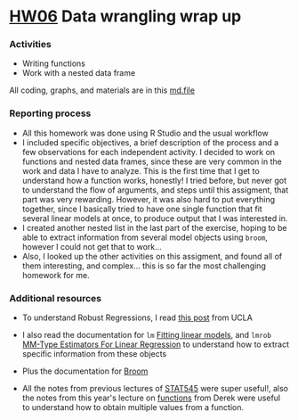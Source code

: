 # [HW06](http://stat545.com/hw06_data-wrangling-conclusion.html) Data wrangling wrap up

### Activities
- Writing functions
- Work with a nested data frame

All coding, graphs, and materials are in this [md.file](https://github.com/santiagodr/STAT545_hw_David_Santiago/blob/master/hw06/data_wrangling_hw06.md)

### Reporting process

- All this homework was done using R Studio and the usual workflow
- I included specific objectives, a brief description of the process and a few observations for each independent activity. I decided to work on functions and nested data frames, since these are very common in the work and data I have to analyze. This is the first time that I get to understand how a function works, honestly! I tried before, but never got to understand the flow of arguments, and steps until this assigment, that part was very rewarding. However, it was also hard to put everything together, since I basically tried to have one single function that fit several linear models at once, to produce output that I was interested in.
- I created another nested list in the last part of the exercise, hoping to be able to extract information from several model objects using `broom`, however I could not get that to work...
- Also, I looked up the other activities on this assigment, and found all of them interesting, and complex... this is so far the most challenging homework for me.

### Additional resources

- To understand Robust Regressions, I read [this post](https://stats.idre.ucla.edu/r/dae/robust-regression/) from UCLA

- I also read the documentation for `lm` [Fitting linear models](https://www.rdocumentation.org/packages/stats/versions/3.4.1/topics/lm), and `lmrob` [MM-Type Estimators For Linear Regression](https://www.rdocumentation.org/packages/robustbase/versions/0.92-7/topics/lmrob) to understand how to extract specific information from these objects

- Plus the documentation for [Broom](https://github.com/tidyverse/broom)

- All the notes from previous lectures of [STAT545](http://stat545.com/block012_function-regress-lifeexp-on-year.html) were super useful!, also the notes from this year's lecture on [functions](https://github.com/derekcho/STAT-547M-Notes/blob/master/Supplementary_Notes.md) from Derek were useful to understand how to obtain multiple values from a function.